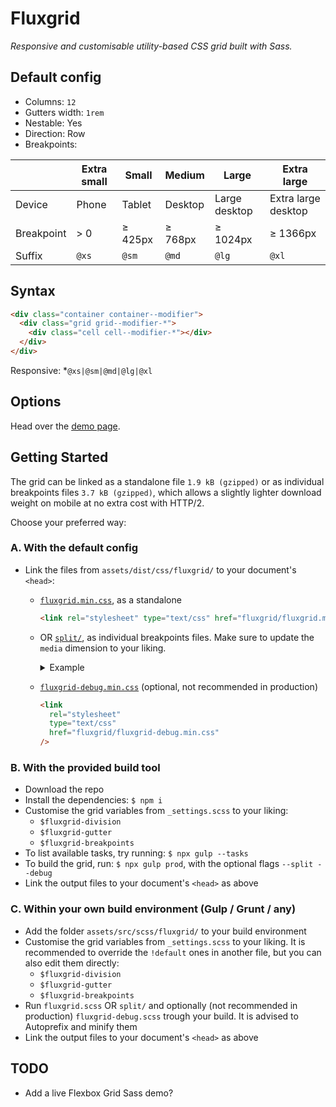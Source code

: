 # Fluxgrid

_Responsive and customisable utility-based CSS grid built with Sass._

## Default config

- Columns: `12`
- Gutters width: `1rem`
- Nestable: Yes
- Direction: Row
- Breakpoints:

|            | Extra small | Small   | Medium  | Large         | Extra large         |
| ---------- | ----------- | ------- | ------- | ------------- | ------------------- |
| Device     | Phone       | Tablet  | Desktop | Large desktop | Extra large desktop |
| Breakpoint | > 0         | ≥ 425px | ≥ 768px | ≥ 1024px      | ≥ 1366px            |
| Suffix     | `@xs`       | `@sm`   | `@md`   | `@lg`         | `@xl`               |

## Syntax

```html
<div class="container container--modifier">
  <div class="grid grid--modifier-*">
    <div class="cell cell--modifier-*"></div>
  </div>
</div>
```

Responsive: \*`@xs|@sm|@md|@lg|@xl`

## Options

Head over the [demo page](https://johanmouchet.github.io/fluxgrid/index.html).

## Getting Started

The grid can be linked as a standalone file `1.9 kB (gzipped)` or as individual breakpoints files `3.7 kB (gzipped)`, which allows a slightly lighter download weight on mobile at no extra cost with HTTP/2.

Choose your preferred way:

### A. With the default config

- Link the files from `assets/dist/css/fluxgrid/` to your document's `<head>`:

  - [`fluxgrid.min.css`](https://github.com/JohanMouchet/fluxgrid/blob/master/assets/dist/css/fluxgrid.min.css), as a standalone

    ```html
    <link rel="stylesheet" type="text/css" href="fluxgrid/fluxgrid.min.css" />
    ```

  - OR [`split/`](https://github.com/JohanMouchet/fluxgrid/blob/master/assets/dist/css/fluxgrid/split/), as individual breakpoints files. Make sure to update the `media` dimension to your liking.

    <details>
      <summary>Example</summary>

    ```html
    <link
      rel="stylesheet"
      type="text/css"
      href="fluxgrid/split/fluxgrid-xs.min.css"
    />
    <link
      rel="stylesheet"
      type="text/css"
      href="fluxgrid/split/fluxgrid-sm.min.css"
      media="(min-width: 426px)"
    />
    <link
      rel="stylesheet"
      type="text/css"
      href="fluxgrid/split/fluxgrid-md.min.css"
      media="(min-width: 769px)"
    />
    <link
      rel="stylesheet"
      type="text/css"
      href="fluxgrid/split/fluxgrid-lg.min.css"
      media="(min-width: 1025px)"
    />
    <link
      rel="stylesheet"
      type="text/css"
      href="fluxgrid/split/fluxgrid-xl.min.css"
      media="(min-width: 1367px)"
    />
    ```

    </details>

  - [`fluxgrid-debug.min.css`](https://github.com/JohanMouchet/fluxgrid/blob/master/assets/dist/css/fluxgrid-debug.min.css) (optional, not recommended in production)

    ```html
    <link
      rel="stylesheet"
      type="text/css"
      href="fluxgrid/fluxgrid-debug.min.css"
    />
    ```

### B. With the provided build tool

- Download the repo
- Install the dependencies: `$ npm i`
- Customise the grid variables from `_settings.scss` to your liking:
  - `$fluxgrid-division`
  - `$fluxgrid-gutter`
  - `$fluxgrid-breakpoints`
- To list available tasks, try running: `$ npx gulp --tasks`
- To build the grid, run: `$ npx gulp prod`, with the optional flags `--split --debug`
- Link the output files to your document's `<head>` as above

### C. Within your own build environment (Gulp / Grunt / any)

- Add the folder `assets/src/scss/fluxgrid/` to your build environment
- Customise the grid variables from `_settings.scss` to your liking. It is recommended to override the `!default` ones in another file, but you can also edit them directly:
  - `$fluxgrid-division`
  - `$fluxgrid-gutter`
  - `$fluxgrid-breakpoints`
- Run `fluxgrid.scss` OR `split/` and optionally (not recommended in production) `fluxgrid-debug.scss` trough your build. It is advised to Autoprefix and minify them
- Link the output files to your document's `<head>` as above

## TODO

- Add a live Flexbox Grid Sass demo?
